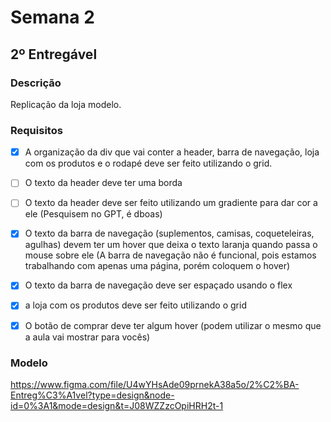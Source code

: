 # Semana 2
## 2º Entregável
### Descrição
Replicação da loja modelo.

### Requisitos
- [x] A organização da div que vai conter a header, barra de navegação, loja com os produtos e o rodapé deve ser feito utilizando o grid.
- [ ] O texto da header deve ter uma borda
- [ ] O texto da header deve ser feito utilizando um gradiente para dar cor a ele (Pesquisem no GPT, é dboas)
- [x] O texto da barra de navegação (suplementos, camisas, coqueteleiras, agulhas) devem ter um hover que deixa o texto laranja quando passa o mouse sobre ele (A barra de navegação não é funcional, pois estamos trabalhando com apenas uma página, porém coloquem o hover)
- [x] O texto da barra de navegação deve ser espaçado usando o flex
- [x] a loja com os produtos deve ser feito utilizando o grid
- [x] O botão de comprar deve ter algum hover (podem utilizar o mesmo que a aula vai mostrar para vocês)


### Modelo
https://www.figma.com/file/U4wYHsAde09prnekA38a5o/2%C2%BA-Entreg%C3%A1vel?type=design&node-id=0%3A1&mode=design&t=J08WZZzcOpiHRH2t-1
